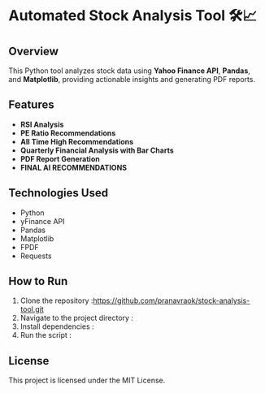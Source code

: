 # Automated Stock Analysis Tool 🛠️📈

## Overview
This Python tool analyzes stock data using **Yahoo Finance API**, **Pandas**, and **Matplotlib**, providing actionable insights and generating PDF reports.

## Features
- **RSI Analysis**
- **PE Ratio Recommendations**
- **All Time High Recommendations**
- **Quarterly Financial Analysis with Bar Charts**
- **PDF Report Generation**
- **FINAL AI RECOMMENDATIONS**

## Technologies Used
- Python
- yFinance API
- Pandas
- Matplotlib
- FPDF
- Requests

## How to Run
1. Clone the repository :https://github.com/pranavraok/stock-analysis-tool.git
2. Navigate to the project directory :
3. Install dependencies :
4. Run the script :

## License
This project is licensed under the MIT License.




